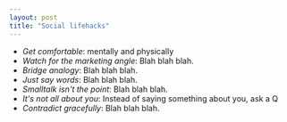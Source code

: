 ```yaml
---
layout: post
title: "Social lifehacks"
---
```


* _Get comfortable_: mentally and physically
* _Watch for the marketing angle_: Blah blah blah.
* _Bridge analogy_: Blah blah blah.
* _Just say words_: Blah blah blah.
* _Smalltalk isn't the point_: Blah blah blah.
* _It's not all about you_: Instead of saying something about you, ask a Q
* _Contradict gracefully_: Blah blah blah.

